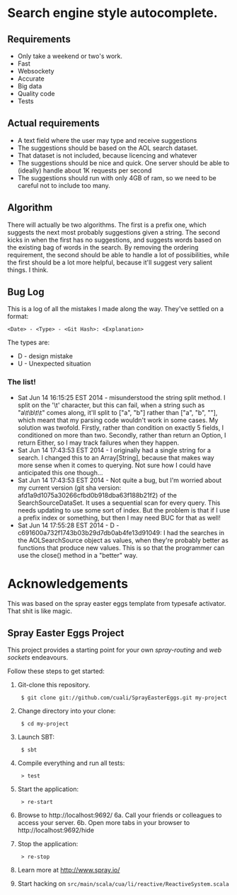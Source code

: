 # Search engine style autocomplete.   
## Requirements

 * Only take a weekend or two's work.
 * Fast
 * Websockety
 * Accurate
 * Big data
 * Quality code
 * Tests

## Actual requirements
 * A text field where the user may type and receive suggestions
 * The suggestions should be based on the AOL search dataset.
 * That dataset is not included, because licencing and whatever
 * The suggestions should be nice and quick. One server should be able to (ideally) handle about 1K requests per second
 * The suggestions should run with only 4GB of ram, so we need to be careful not to include too many.

## Algorithm
 There will actually be two algorithms. The first is a prefix one, which suggests the next most probably suggestions given a
string. The second kicks in when the first has no suggestions, and suggests words based on the existing bag of words in the
search. By removing the ordering requirement, the second should be able to handle a lot of possibilities, while the first 
should be a lot more helpful, because it'll suggest very salient things. I think.

## Bug Log
 This is a log of all the mistakes I made along the way. They've settled on a format:
 
    <Date> - <Type> - <Git Hash>: <Explanation>
 
 The types are:
  
  * D - design mistake
  * U - Unexpected situation
  
### The list!

  * Sat Jun 14 16:15:25 EST 2014 - misunderstood the string split method. I split on the '\t' character, but this can
    fail, when a string such as "a\t\b\t\t" comes along, it'll split to ["a", "b"] rather than ["a", "b", ""], which
    meant that my parsing code wouldn't work in some cases. My solution was twofold. Firstly, rather than condition on
    exactly 5 fields, I conditioned on more than two. Secondly, rather than return an Option, I return Either, so I
    may track failures when they happen. 
  * Sat Jun 14 17:43:53 EST 2014 - I originally had a single string for a search. I changed this to an Array[String],
    because that makes way more sense when it comes to querying. Not sure how I could have anticipated this one though...
  * Sat Jun 14 17:43:53 EST 2014 - Not quite a bug, but I'm worried about my current version (git sha version: 
    afd1a9d1075a30266cfbd0b918dba63f188b21f2) of the SearchSourceDataSet. It uses a sequential scan for every query.
    This needs updating to use some sort of index. But the problem is that if I use a prefix index or something, but 
    then I may need BUC for that as well!
  * Sat Jun 14 17:55:28 EST 2014 - D - c691600a732f1743b03b29d7db0ab4fe13d91049: I had the searches in the AOLSearchSource
    object as values, when they're probably better as functions that produce new values. This is so that the programmer
    can use the close() method in a "better" way.
    

# Acknowledgements
This was based on the spray easter eggs template from typesafe activator. That shit is like magic.
## Spray Easter Eggs Project

This project provides a starting point for your own _spray-routing_
and _web sockets_ endeavours.

Follow these steps to get started:

1. Git-clone this repository.

        $ git clone git://github.com/cuali/SprayEasterEggs.git my-project

2. Change directory into your clone:

        $ cd my-project

3. Launch SBT:

        $ sbt

4. Compile everything and run all tests:

        > test

5. Start the application:

        > re-start

6. Browse to http://localhost:9692/
6a. Call your friends or colleagues to access your server.
6b. Open more tabs in your browser to http://localhost:9692/hide

7. Stop the application:

        > re-stop

8. Learn more at http://www.spray.io/

9. Start hacking on `src/main/scala/cua/li/reactive/ReactiveSystem.scala`
